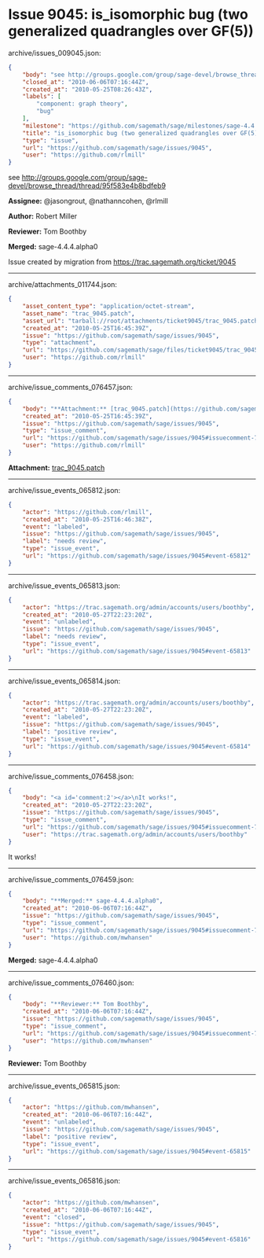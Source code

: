 # Issue 9045: is_isomorphic bug (two generalized quadrangles over GF(5))

archive/issues_009045.json:
```json
{
    "body": "see http://groups.google.com/group/sage-devel/browse_thread/thread/95f583e4b8bdfeb9\n\n**Assignee:** @jasongrout, @nathanncohen, @rlmill\n\n**Author:** Robert Miller\n\n**Reviewer:** Tom Boothby\n\n**Merged:** sage-4.4.4.alpha0\n\nIssue created by migration from https://trac.sagemath.org/ticket/9045\n\n",
    "closed_at": "2010-06-06T07:16:44Z",
    "created_at": "2010-05-25T08:26:43Z",
    "labels": [
        "component: graph theory",
        "bug"
    ],
    "milestone": "https://github.com/sagemath/sage/milestones/sage-4.4.4",
    "title": "is_isomorphic bug (two generalized quadrangles over GF(5))",
    "type": "issue",
    "url": "https://github.com/sagemath/sage/issues/9045",
    "user": "https://github.com/rlmill"
}
```
see http://groups.google.com/group/sage-devel/browse_thread/thread/95f583e4b8bdfeb9

**Assignee:** @jasongrout, @nathanncohen, @rlmill

**Author:** Robert Miller

**Reviewer:** Tom Boothby

**Merged:** sage-4.4.4.alpha0

Issue created by migration from https://trac.sagemath.org/ticket/9045





---

archive/attachments_011744.json:
```json
{
    "asset_content_type": "application/octet-stream",
    "asset_name": "trac_9045.patch",
    "asset_url": "tarball://root/attachments/ticket9045/trac_9045.patch",
    "created_at": "2010-05-25T16:45:39Z",
    "issue": "https://github.com/sagemath/sage/issues/9045",
    "type": "attachment",
    "url": "https://github.com/sagemath/sage/files/ticket9045/trac_9045.patch",
    "user": "https://github.com/rlmill"
}
```



---

archive/issue_comments_076457.json:
```json
{
    "body": "**Attachment:** [trac_9045.patch](https://github.com/sagemath/sage/files/ticket9045/trac_9045.patch)",
    "created_at": "2010-05-25T16:45:39Z",
    "issue": "https://github.com/sagemath/sage/issues/9045",
    "type": "issue_comment",
    "url": "https://github.com/sagemath/sage/issues/9045#issuecomment-76457",
    "user": "https://github.com/rlmill"
}
```

**Attachment:** [trac_9045.patch](https://github.com/sagemath/sage/files/ticket9045/trac_9045.patch)



---

archive/issue_events_065812.json:
```json
{
    "actor": "https://github.com/rlmill",
    "created_at": "2010-05-25T16:46:38Z",
    "event": "labeled",
    "issue": "https://github.com/sagemath/sage/issues/9045",
    "label": "needs review",
    "type": "issue_event",
    "url": "https://github.com/sagemath/sage/issues/9045#event-65812"
}
```



---

archive/issue_events_065813.json:
```json
{
    "actor": "https://trac.sagemath.org/admin/accounts/users/boothby",
    "created_at": "2010-05-27T22:23:20Z",
    "event": "unlabeled",
    "issue": "https://github.com/sagemath/sage/issues/9045",
    "label": "needs review",
    "type": "issue_event",
    "url": "https://github.com/sagemath/sage/issues/9045#event-65813"
}
```



---

archive/issue_events_065814.json:
```json
{
    "actor": "https://trac.sagemath.org/admin/accounts/users/boothby",
    "created_at": "2010-05-27T22:23:20Z",
    "event": "labeled",
    "issue": "https://github.com/sagemath/sage/issues/9045",
    "label": "positive review",
    "type": "issue_event",
    "url": "https://github.com/sagemath/sage/issues/9045#event-65814"
}
```



---

archive/issue_comments_076458.json:
```json
{
    "body": "<a id='comment:2'></a>\nIt works!",
    "created_at": "2010-05-27T22:23:20Z",
    "issue": "https://github.com/sagemath/sage/issues/9045",
    "type": "issue_comment",
    "url": "https://github.com/sagemath/sage/issues/9045#issuecomment-76458",
    "user": "https://trac.sagemath.org/admin/accounts/users/boothby"
}
```

<a id='comment:2'></a>
It works!



---

archive/issue_comments_076459.json:
```json
{
    "body": "**Merged:** sage-4.4.4.alpha0",
    "created_at": "2010-06-06T07:16:44Z",
    "issue": "https://github.com/sagemath/sage/issues/9045",
    "type": "issue_comment",
    "url": "https://github.com/sagemath/sage/issues/9045#issuecomment-76459",
    "user": "https://github.com/mwhansen"
}
```

**Merged:** sage-4.4.4.alpha0



---

archive/issue_comments_076460.json:
```json
{
    "body": "**Reviewer:** Tom Boothby",
    "created_at": "2010-06-06T07:16:44Z",
    "issue": "https://github.com/sagemath/sage/issues/9045",
    "type": "issue_comment",
    "url": "https://github.com/sagemath/sage/issues/9045#issuecomment-76460",
    "user": "https://github.com/mwhansen"
}
```

**Reviewer:** Tom Boothby



---

archive/issue_events_065815.json:
```json
{
    "actor": "https://github.com/mwhansen",
    "created_at": "2010-06-06T07:16:44Z",
    "event": "unlabeled",
    "issue": "https://github.com/sagemath/sage/issues/9045",
    "label": "positive review",
    "type": "issue_event",
    "url": "https://github.com/sagemath/sage/issues/9045#event-65815"
}
```



---

archive/issue_events_065816.json:
```json
{
    "actor": "https://github.com/mwhansen",
    "created_at": "2010-06-06T07:16:44Z",
    "event": "closed",
    "issue": "https://github.com/sagemath/sage/issues/9045",
    "type": "issue_event",
    "url": "https://github.com/sagemath/sage/issues/9045#event-65816"
}
```
